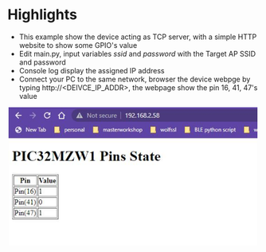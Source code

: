 # Highlights
* This example show the device acting as TCP server, with a simple HTTP website to show some GPIO's value 
* Edit main.py, input variables *ssid* and *password* with the Target AP SSID and password
* Console log display the assigned IP address
* Connect your PC to the same network, browser the device webpge by typing http://<DEIVCE_IP_ADDR>, the webpage show the pin 16, 41, 47's value  
</p>
  <p align="center"><img width="500" src="./../../images/tcp_server_webpage.jpg">
  </p>
